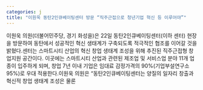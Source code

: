 ```yaml
---
categories: j
title: "이원욱 동탄2인큐베이팅센터 방문 “직주근접으로 청년기업 혁신 등 이루어야”"
---
```

이원욱 의원(더불어민주당, 경기 화성을)은 22일 동탄2인큐베이팅센터(이하 센터) 현장을 방문하여 동탄에서 성공적인 혁신 생태계가 구축되도록 적극적인 협조를 이어갈 것을 밝혔다.센터는 스마트시티 산업의 혁신 창업 생태계 조성을 위해 추진된 직주근접형 창업지원 공간이다. 이곳에는 스마트시티 산업과 관련된 제조업 및 서비스업 분야 11개 업종이 입주하게 되며, 창업 7년 이내 기업은 임대료 감정가격의 90%(기업부설연구소 95%)로 우대 적용한다.이원욱 의원은 “동탄2인큐베이팅센터는 양질의 일자리 창출과 혁신적 창업 생태계 조성은 물론